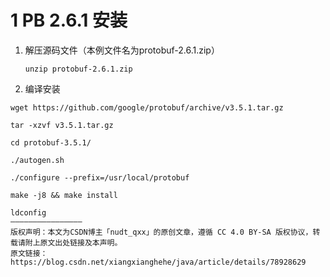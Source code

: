 # 1 PB 2.6.1 安装
1. 解压源码文件（本例文件名为protobuf-2.6.1.zip）
	```
	unzip protobuf-2.6.1.zip
	```
2. 编译安装
```
wget https://github.com/google/protobuf/archive/v3.5.1.tar.gz

tar -xzvf v3.5.1.tar.gz

cd protobuf-3.5.1/

./autogen.sh

./configure --prefix=/usr/local/protobuf

make -j8 && make install

ldconfig
————————————————
版权声明：本文为CSDN博主「nudt_qxx」的原创文章，遵循 CC 4.0 BY-SA 版权协议，转载请附上原文出处链接及本声明。
原文链接：https://blog.csdn.net/xiangxianghehe/java/article/details/78928629
```
<!--stackedit_data:
eyJoaXN0b3J5IjpbLTE1Njc2NjI1NTFdfQ==
-->